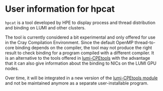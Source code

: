 # User information for hpcat

`hpcat` is a tool developed by HPE to display process and thread distribution
and binding on LUMI and other clusters.

The tool is currently considered a bit experimental and only offered for use
in the Cray Compilation Environment. Since the default OpenMP thread-to-core binding
depends on the compiler, the tool may not produce the right result to check
binding for a program compiled with a different compiler. It is an alternative
to the tools offered in [lumi-CPEtools](../../l/lumi-CPEtools/index.md)
with the advantage that it can also give information about the binding to
NICs on the LUMI GPU nodes.

Over time, it will be integrated in a new version of the 
[lumi-CPEtools module](../../l/lumi-CPEtools/index.md) and not be maintained
anymore as a separate user-installable program.
